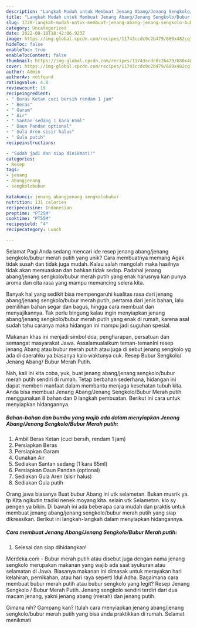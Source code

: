 ```yaml
---
description: "Langkah Mudah untuk Membuat Jenang Abang/Jenang Sengkolo/Bubur Merah putih yang Lezat Sekali, Enak"
title: "Langkah Mudah untuk Membuat Jenang Abang/Jenang Sengkolo/Bubur Merah putih yang Lezat Sekali, Enak"
slug: 1720-langkah-mudah-untuk-membuat-jenang-abang-jenang-sengkolo-bubur-merah-putih-yang-lezat-sekali-enak
category: Uncategorized
date: 2022-08-18T18:42:06.923Z
image: https://img-global.cpcdn.com/recipes/11743ccdc0c2b479/680x482cq70/jenang-abangjenang-sengkolobubur-merah-putih-foto-resep-utama.jpg
hideToc: false
enableToc: true
enableTocContent: false
thumbnail: https://img-global.cpcdn.com/recipes/11743ccdc0c2b479/680x482cq70/jenang-abangjenang-sengkolobubur-merah-putih-foto-resep-utama.jpg
cover: https://img-global.cpcdn.com/recipes/11743ccdc0c2b479/680x482cq70/jenang-abangjenang-sengkolobubur-merah-putih-foto-resep-utama.jpg
author: Admin
authorAv: notfound
ratingvalue: 4.8
reviewcount: 19
recipeingredient:
- " Beras Ketan cuci bersih rendam 1 jam"
- " Beras"
- " Garam"
- " Air"
- " Santan sedang 1 kara 65ml"
- " Daun Pandan optional"
- " Gula Aren sisir halus"
- " Gula putih"
recipeinstructions:

- "Sudah jadi dan siap dinikmati!"
categories:
- Resep
tags:
- jenang
- abangjenang
- sengkolobubur

katakunci: jenang abangjenang sengkolobubur 
nutrition: 131 calories
recipecuisine: Indonesian
preptime: "PT25M"
cooktime: "PT55M"
recipeyield: "4"
recipecategory: Lunch

---
```



Selamat Pagi Anda sedang mencari ide resep jenang abang/jenang sengkolo/bubur merah putih yang unik? Cara membuatnya memang Agak tidak susah dan tidak juga mudah. Kalau salah mengolah maka hasilnya tidak akan memuaskan dan bahkan tidak sedap. Padahal jenang abang/jenang sengkolo/bubur merah putih yang enak harusnya kan punya aroma dan cita rasa yang mampu memancing selera kita.


Banyak hal yang sedikit bisa mempengaruhi kualitas rasa dari jenang abang/jenang sengkolo/bubur merah putih, pertama dari jenis bahan, lalu pemilihan bahan segar dan bagus, hingga cara membuat dan menyajikannya. Tak perlu bingung kalau ingin menyiapkan jenang abang/jenang sengkolo/bubur merah putih yang enak di rumah, karena asal sudah tahu caranya maka hidangan ini mampu jadi suguhan spesial.

Makanan khas ini menjadi simbol doa, pengharapan, persatuan dan semangat masyarakat Jawa. Assalamualaikum teman-temanIni resep jenang Abang atau bubur merah putih atau juga di sebut jenang sengkolo yg ada di daerahku ya.biasanya kalo waktunya cuk. Resep Bubur Sengkolo/ Jenang Abang/ Bubur Merah Putih.


Nah, kali ini kita coba, yuk, buat jenang abang/jenang sengkolo/bubur merah putih sendiri di rumah. Tetap berbahan sederhana, hidangan ini dapat memberi manfaat dalam membantu menjaga kesehatan tubuh kita. Anda bisa membuat Jenang Abang/Jenang Sengkolo/Bubur Merah putih menggunakan 8 bahan dan 0 langkah pembuatan. Berikut ini cara untuk menyiapkan hidangannya.

<!--inarticleads1-->

##### Bahan-bahan dan bumbu yang wajib ada dalam menyiapkan Jenang Abang/Jenang Sengkolo/Bubur Merah putih:

1. Ambil  Beras Ketan (cuci bersih, rendam 1 jam)
1. Persiapkan  Beras
1. Persiapkan  Garam
1. Gunakan  Air
1. Sediakan  Santan sedang (1 kara 65ml)
1. Persiapkan  Daun Pandan (optional)
1. Sediakan  Gula Aren (sisir halus)
1. Sediakan  Gula putih


Orang jawa biasanya Buat bubur Abang ini utk selametan. Bukan musrik ya. tp Kita ngikutin tradisi nenek moyang kita. selain utk Selametan. klo sy pengen ya bikin. Di bawah ini ada beberapa cara mudah dan praktis untuk membuat jenang abang/jenang sengkolo/bubur merah putih yang siap dikreasikan. Berikut ini langkah-langkah dalam menyiapkan hidangannya. 

<!--inarticleads2-->

##### Cara membuat Jenang Abang/Jenang Sengkolo/Bubur Merah putih:


1. Selesai dan siap dihidangkan!

Merdeka.com - Bubur merah putih atau disebut juga dengan nama jenang sengkolo merupakan makanan yang wajib ada saat syukuran atau selamatan di Jawa. Biasanya makanan ini dimasak untuk merayakan hari kelahiran, pernikahan, atau hari raya seperti Idul Adha. Bagaimana cara membuat bubur merah putih atau bubur sengkolo yang legit? Resep Jenang Sengkolo / Bubur Merah Putih. Jenang sengkolo sendiri terdiri dari dua macam jenang, yakni jenang abang (merah) dan jenang putih. 

Gimana nih? Gampang kan? Itulah cara menyiapkan jenang abang/jenang sengkolo/bubur merah putih yang bisa anda praktikkan di rumah. Selamat menikmati
